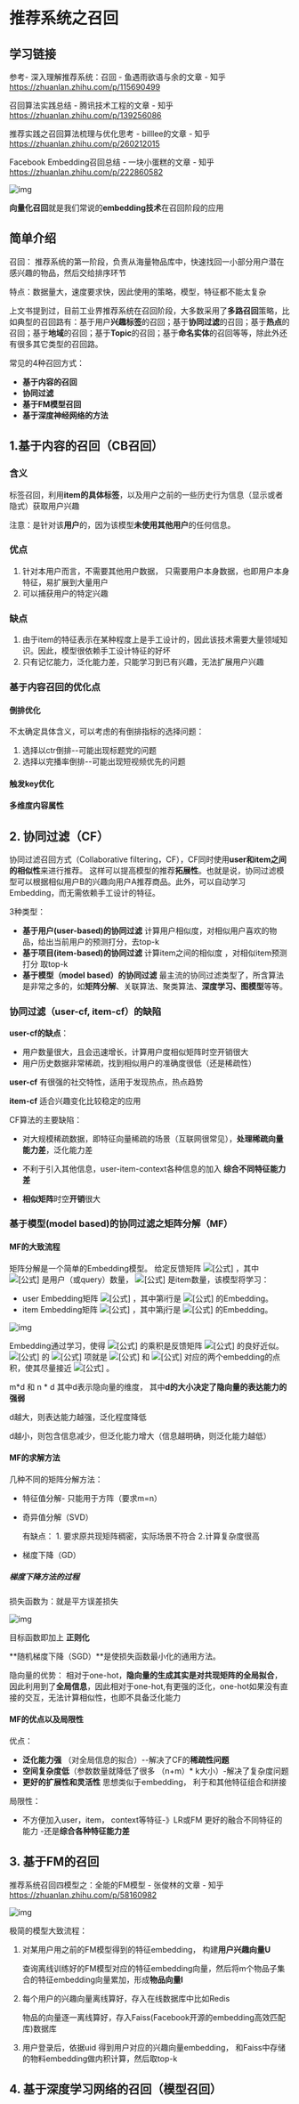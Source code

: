 

# 推荐系统之召回

## 学习链接

参考- 深入理解推荐系统：召回 - 鱼遇雨欲语与余的文章 - 知乎 https://zhuanlan.zhihu.com/p/115690499

召回算法实践总结 - 腾讯技术工程的文章 - 知乎 https://zhuanlan.zhihu.com/p/139256086

推荐实践之召回算法梳理与优化思考 - billlee的文章 - 知乎 https://zhuanlan.zhihu.com/p/260212015

Facebook Embedding召回总结 - 一块小蛋糕的文章 - 知乎 https://zhuanlan.zhihu.com/p/222860582



![img](https://pic3.zhimg.com/v2-c9b2d0a3a7ab8bc6041e9387573af3d2_r.jpg)

**向量化召回**就是我们常说的**embedding技术**在召回阶段的应用





## 简单介绍

召回： 推荐系统的第一阶段，负责从海量物品库中，快速找回一小部分用户潜在感兴趣的物品，然后交给排序环节

特点：数据量大，速度要求快，因此使用的策略，模型，特征都不能太复杂



上文书提到过，目前工业界推荐系统在召回阶段，大多数采用了**多路召回**策略，比如典型的召回路有：基于用户**兴趣标签**的召回；基于**协同过滤**的召回；基于**热点**的召回；基于**地域**的召回；基于**Topic**的召回；基于**命名实体**的召回等等，除此外还有很多其它类型的召回路。



常见的4种召回方式：

- **基于内容的召回**
- **协同过滤**
- **基于FM模型召回**
- **基于深度神经网络的方法**



## 1.基于内容的召回（CB召回）

### 含义

标签召回，利用**item的具体标签**，以及用户之前的一些历史行为信息（显示或者隐式）获取用户兴趣

注意：是针对该**用户**的，因为该模型**未使用其他用户**的任何信息。



### 优点

1. 针对本用户而言，不需要其他用户数据， 只需要用户本身数据，也即用户本身特征，易扩展到大量用户
2. 可以捕获用户的特定兴趣



### 缺点

1. 由于item的特征表示在某种程度上是手工设计的，因此该技术需要大量领域知识。因此，模型很依赖手工设计特征的好坏
2. 只有记忆能力，泛化能力差，只能学习到已有兴趣，无法扩展用户兴趣



### 基于内容召回的优化点

#### 倒排优化

不太确定具体含义，可以考虑的有倒排指标的选择问题：

1. 选择以ctr倒排--可能出现标题党的问题
2. 选择以完播率倒排--可能出现短视频优先的问题

#### 触发key优化

#### 多维度内容属性



## 2. 协同过滤（CF）

协同过滤召回方式（Collaborative filtering，CF），CF同时使用**user和item之间的相似性**来进行推荐。 这样可以提高模型的推荐**拓展性**。也就是说，协同过滤模型可以根据相似用户B的兴趣向用户A推荐商品。此外，可以自动学习Embedding，而无需依赖手工设计的特征。

3种类型：

- **基于用户(user-based)的协同过滤** 计算用户相似度，对相似用户喜欢的物品，给出当前用户的预测打分，去top-k
- **基于项目(item-based)的协同过滤** 计算item之间的相似度 ，对相似item预测打分 取top-k
- **基于模型（model based）的协同过滤** 最主流的协同过滤类型了，所含算法是非常之多的，如**矩阵分解**、关联算法、聚类算法、**深度学习、图模型**等等。





### 协同过滤（user-cf, item-cf）的缺陷

**user-cf的缺点**：

- 用户数量很大，且会迅速增长，计算用户度相似矩阵时空开销很大
- 用户历史数据非常稀疏，找到相似用户的准确度很低（还是稀疏性）



**user-cf** 有很强的社交特性，适用于发现热点，热点趋势

**item-cf** 适合兴趣变化比较稳定的应用



CF算法的主要缺陷：

- 对大规模稀疏数据，即特征向量稀疏的场景（互联网很常见），**处理稀疏向量能力差**，泛化能力差

- 不利于引入其他信息，user-item-context各种信息的加入 **综合不同特征能力差**
- **相似矩阵**时空**开销**很大



### 基于模型(model based)的协同过滤之矩阵分解（MF）

#### MF的大致流程

矩阵分解是一个简单的Embedding模型。 给定反馈矩阵 ![[公式]](https://www.zhihu.com/equation?tex=A%5Cin+R%5E%7Bm+%5Ctimes+n%7D) ，其中 ![[公式]](https://www.zhihu.com/equation?tex=m) 是用户（或query）数量， ![[公式]](https://www.zhihu.com/equation?tex=n) 是item数量，该模型将学习：

- user Embedding矩阵 ![[公式]](https://www.zhihu.com/equation?tex=U%5Cin%5Cmathbb%7BR%7D%5E%7Bm+%5Ctimes+d%7D) ，其中第i行是 ![[公式]](https://www.zhihu.com/equation?tex=user_i) 的Embedding。
- item Embedding矩阵 ![[公式]](https://www.zhihu.com/equation?tex=V%5Cin%5Cmathbb%7BR%7D%5E%7Bn+%5Ctimes+d%7D) ，其中第j行是 ![[公式]](https://www.zhihu.com/equation?tex=item_j) 的Embedding。

![img](https://pic2.zhimg.com/80/v2-b5a4a1594f2e715728c04586ba03f297_720w.jpg)

Embedding通过学习，使得 ![[公式]](https://www.zhihu.com/equation?tex=UV%5ET) 的乘积是反馈矩阵 ![[公式]](https://www.zhihu.com/equation?tex=A) 的良好近似。 ![[公式]](https://www.zhihu.com/equation?tex=UV%5ET) 的 ![[公式]](https://www.zhihu.com/equation?tex=%EF%BC%88i%2Cj%EF%BC%89) 项就是 ![[公式]](https://www.zhihu.com/equation?tex=user_i) 和 ![[公式]](https://www.zhihu.com/equation?tex=item_j) 对应的两个embedding的点积，使其尽量接近 ![[公式]](https://www.zhihu.com/equation?tex=A_%7Bi%2Cj%7D) 。



m*d  和 n * d 其中d表示隐向量的维度， 其中**d的大小决定了隐向量的表达能力的强弱**

d越大，则表达能力越强，泛化程度降低

d越小，则包含信息减少，但泛化能力增大（信息越明确，则泛化能力越低）



#### MF的求解方法

几种不同的矩阵分解方法：

- 特征值分解- 只能用于方阵（要求m=n）

- 奇异值分解（SVD） 

  有缺点： 1. 要求原共现矩阵稠密，实际场景不符合 2.计算复杂度很高

- 梯度下降（GD）



##### 梯度下降方法的过程

损失函数为：就是平方误差损失

![img](https://pic3.zhimg.com/80/v2-7d5912763275f3252f9871ffc9b2f58c_720w.jpg)

目标函数即加上 **正则化**

**随机梯度下降（SGD）**是使损失函数最小化的通用方法。



隐向量的优势： 相对于one-hot，**隐向量的生成其实是对共现矩阵的全局拟合**， 因此利用到了**全局信息**，因此相对于one-hot,有更强的泛化，one-hot如果没有直接的交互，无法计算相似性，也即不具备泛化能力



#### **MF的优点以及局限性**

优点：

- **泛化能力强** （对全局信息的拟合）--解决了CF的**稀疏性问题**
- **空间复杂度低**（参数数量就降低了很多 （n+m）* k大小）-解决了复杂度问题
- **更好的扩展性和灵活性** 思想类似于embedding， 利于和其他特征组合和拼接 

局限性：

- 不方便加入user，item， context等特征-》LR或FM 更好的融合不同特征的能力		-还是**综合各种特征能力差**



## 3. 基于FM的召回

推荐系统召回四模型之：全能的FM模型 - 张俊林的文章 - 知乎 https://zhuanlan.zhihu.com/p/58160982

![img](https://pic4.zhimg.com/80/v2-f7faa46fc88d36677a6311f64ce98beb_720w.jpg)

极简的模型大致流程：

1. 对某用户用之前的FM模型得到的特征embedding， 构建**用户兴趣向量U**

   查询离线训练好的FM模型对应的特征embedding向量，然后将m个物品子集合的特征embedding向量累加，形成**物品向量I**

2. 每个用户的兴趣向量离线算好，存入在线数据库中比如Redis

   物品的向量逐一离线算好，存入Faiss(Facebook开源的embedding高效匹配库)数据库

3. 用户登录后，依据uid 得到用户对应的兴趣向量embedding， 和Faiss中存储的物料embedding做内积计算，然后取top-k



## 4. 基于深度学习网络的召回（模型召回）

























